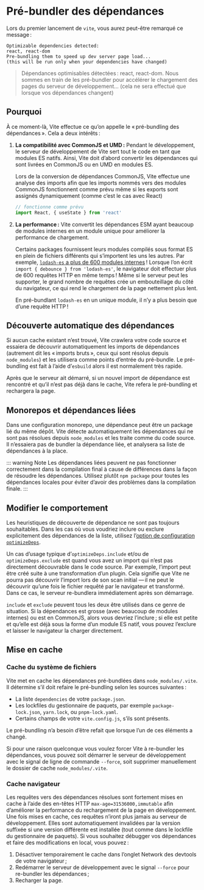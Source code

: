 # Pré-bundler des dépendances

Lors du premier lancement de `vite`, vous aurez peut-être remarqué ce message :

```
Optimizable dependencies detected:
react, react-dom
Pre-bundling them to speed up dev server page load...
(this will be run only when your dependencies have changed)
```

> Dépendances optimisables détectées : react, react-dom. Nous sommes en train de les pré-bundler pour accélérer le chargement des pages du serveur de développement… (cela ne sera effectué que lorsque vos dépendances changent)

## Pourquoi

À ce moment-là, Vite effectue ce qu’on appelle le « pré-bundling des dépendances ». Cela a deux intérêts :

1. **La compatibilité avec CommonJS et UMD :** Pendant le développement, le serveur de développement de Vite sert tout le code en tant que modules ES natifs. Ainsi, Vite doit d’abord convertir les dépendances qui sont livrées en CommonJS ou en UMD en modules ES.

   Lors de la conversion de dépendances CommonJS, Vite effectue une analyse des imports afin que les imports nommés vers des modules CommonJS fonctionnent comme prévu même si les exports sont assignés dynamiquement (comme c’est le cas avec React)

   ```js
   // fonctionne comme prévu
   import React, { useState } from 'react'
   ```

2. **La performance :** Vite convertit les dépendances ESM ayant beaucoup de modules internes en un module unique pour améliorer la performance de chargement.

   Certains packages fournissent leurs modules compilés sous format ES en plein de fichiers différents qui s’importent les uns les autres. Par exemple, [`lodash-es` a plus de 600 modules internes](https://unpkg.com/browse/lodash-es/) ! Lorsque l’on écrit `import { debounce } from 'lodash-es'`, le navigateur doit effectuer plus de 600 requêtes HTTP en même temps ! Même si le serveur peut les supporter, le grand nombre de requêtes crée un embouteillage du côté du navigateur, ce qui rend le chargement de la page nettement plus lent.

   En pré-bundlant `lodash-es` en un unique module, il n’y a plus besoin que d’une requête HTTP !

## Découverte automatique des dépendances

Si aucun cache existant n’est trouvé, Vite crawlera votre code source et essaiera de découvrir automatiquement les imports de dépendances (autrement dit les « imports bruts », ceux qui sont résolus depuis `node_modules`) et les utilisera comme points d’entrée du pré-bundle. Le pré-bundling est fait à l’aide d’`esbuild` alors il est normalement très rapide.

Après que le serveur ait démarré, si un nouvel import de dépendance est rencontré et qu’il n’est pas déjà dans le cache, Vite refera le pré-bundling et rechargera la page.

## Monorepos et dépendances liées

Dans une configuration monorepo, une dépendance peut être un package lié du même dépôt. Vite détecte automatiquement les dépendances qui ne sont pas résolues depuis `node_modules` et les traite comme du code source. Il n’essaiera pas de bundler la dépendance liée, et analysera sa liste de dépendances à la place.

::: warning Note
Les dépendances liées peuvent ne pas fonctionner correctement dans la compilation final à cause de différences dans la façon de résoudre les dépendances.
Utilisez plutôt `npm package` pour toutes les dépendances locales pour éviter d’avoir des problèmes dans la compilation finale.
:::

## Modifier le comportement

Les heuristiques de découverte de dépendance ne sont pas toujours souhaitables. Dans les cas où vous voudriez inclure ou exclure explicitement des dépendances de la liste, utilisez l’[option de configuration `optimizeDeps`](/config/#options-d%E2%80%99optimisation-des-dependances).

Un cas d’usage typique d’`optimizeDeps.include` et/ou de `optimizeDeps.exclude` est quand vous avez un import qui n’est pas directement découvrable dans le code source. Par exemple, l’import peut être créé suite à une transformation d’un plugin. Cela signifie que Vite ne pourra pas découvrir l’import lors de son scan initial — il ne peut le découvrir qu’une fois le fichier requêté par le navigateur et transformé. Dans ce cas, le serveur re-bundlera immédiatement après son démarrage.

`include` et `exclude` peuvent tous les deux être utilisés dans ce genre de situation. Si la dépendances est grosse (avec beaucoup de modules internes) ou est en CommonJS, alors vous devriez l’inclure ; si elle est petite et qu’elle est déjà sous la forme d’un module ES natif, vous pouvez l’exclure et laisser le navigateur la charger directement.

## Mise en cache

### Cache du système de fichiers

Vite met en cache les dépendances pré-bundlées dans `node_modules/.vite`. Il détermine s’il doit refaire le pré-bundling selon les sources suivantes :

- La liste `dependencies` de votre `package.json`.
- Les lockfiles du gestionnaire de paquets, par exemple `package-lock.json`, `yarn.lock`, ou `pnpm-lock.yaml`.
- Certains champs de votre `vite.config.js`, s’ils sont présents.

Le pré-bundling n’a besoin d’être refait que lorsque l’un de ces éléments a changé.

Si pour une raison quelconque vous voulez forcer Vite à re-bundler les dépendances, vous pouvez soit démarrer le serveur de développement avec le signal de ligne de commande `--force`, soit supprimer manuellement le dossier de cache `node_modules/.vite`.

### Cache navigateur

Les requêtes vers des dépendances résolues sont fortement mises en cache à l’aide des en-têtes HTTP `max-age=31536000,immutable` afin d’améliorer la performance du rechargement de la page en développement. Une fois mises en cache, ces requêtes n’iront plus jamais au serveur de développement. Elles sont automatiquement invalidées par la version suffixée si une version différente est installée (tout comme dans le lockfile du gestionnaire de paquets). Si vous souhaitez débugger vos dépendances et faire des modifications en local, vous pouvez :

1. Désactiver temporairement le cache dans l’onglet Network des devtools de votre navigateur ;
2. Redémarrer le serveur de développement avec le signal `--force` pour re-bundler les dépendances ;
3. Recharger la page.
